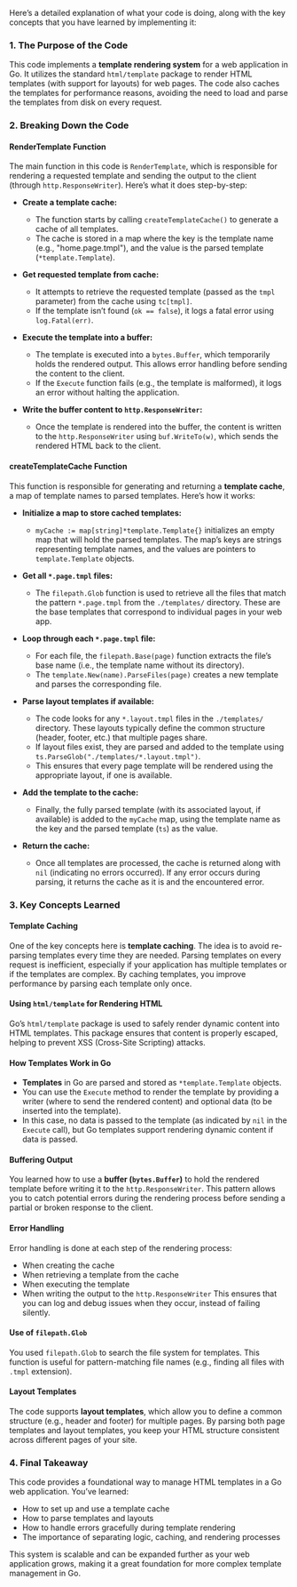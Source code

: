Here’s a detailed explanation of what your code is doing, along with the key concepts that you have learned by implementing it:

### **1. The Purpose of the Code**
This code implements a **template rendering system** for a web application in Go. It utilizes the standard `html/template` package to render HTML templates (with support for layouts) for web pages. The code also caches the templates for performance reasons, avoiding the need to load and parse the templates from disk on every request.

### **2. Breaking Down the Code**

#### **RenderTemplate Function**
The main function in this code is `RenderTemplate`, which is responsible for rendering a requested template and sending the output to the client (through `http.ResponseWriter`). Here’s what it does step-by-step:

- **Create a template cache:**
  - The function starts by calling `createTemplateCache()` to generate a cache of all templates. 
  - The cache is stored in a map where the key is the template name (e.g., "home.page.tmpl"), and the value is the parsed template (`*template.Template`).
  
- **Get requested template from cache:**
  - It attempts to retrieve the requested template (passed as the `tmpl` parameter) from the cache using `tc[tmpl]`. 
  - If the template isn’t found (`ok == false`), it logs a fatal error using `log.Fatal(err)`.

- **Execute the template into a buffer:**
  - The template is executed into a `bytes.Buffer`, which temporarily holds the rendered output. This allows error handling before sending the content to the client.
  - If the `Execute` function fails (e.g., the template is malformed), it logs an error without halting the application.

- **Write the buffer content to `http.ResponseWriter`:**
  - Once the template is rendered into the buffer, the content is written to the `http.ResponseWriter` using `buf.WriteTo(w)`, which sends the rendered HTML back to the client.

#### **createTemplateCache Function**
This function is responsible for generating and returning a **template cache**, a map of template names to parsed templates. Here’s how it works:

- **Initialize a map to store cached templates:**
  - `myCache := map[string]*template.Template{}` initializes an empty map that will hold the parsed templates. The map’s keys are strings representing template names, and the values are pointers to `template.Template` objects.

- **Get all `*.page.tmpl` files:**
  - The `filepath.Glob` function is used to retrieve all the files that match the pattern `*.page.tmpl` from the `./templates/` directory. These are the base templates that correspond to individual pages in your web app.

- **Loop through each `*.page.tmpl` file:**
  - For each file, the `filepath.Base(page)` function extracts the file’s base name (i.e., the template name without its directory).
  - The `template.New(name).ParseFiles(page)` creates a new template and parses the corresponding file.

- **Parse layout templates if available:**
  - The code looks for any `*.layout.tmpl` files in the `./templates/` directory. These layouts typically define the common structure (header, footer, etc.) that multiple pages share.
  - If layout files exist, they are parsed and added to the template using `ts.ParseGlob("./templates/*.layout.tmpl")`.
  - This ensures that every page template will be rendered using the appropriate layout, if one is available.

- **Add the template to the cache:**
  - Finally, the fully parsed template (with its associated layout, if available) is added to the `myCache` map, using the template name as the key and the parsed template (`ts`) as the value.

- **Return the cache:**
  - Once all templates are processed, the cache is returned along with `nil` (indicating no errors occurred). If any error occurs during parsing, it returns the cache as it is and the encountered error.

### **3. Key Concepts Learned**

#### **Template Caching**
One of the key concepts here is **template caching**. The idea is to avoid re-parsing templates every time they are needed. Parsing templates on every request is inefficient, especially if your application has multiple templates or if the templates are complex. By caching templates, you improve performance by parsing each template only once.

#### **Using `html/template` for Rendering HTML**
Go’s `html/template` package is used to safely render dynamic content into HTML templates. This package ensures that content is properly escaped, helping to prevent XSS (Cross-Site Scripting) attacks.

#### **How Templates Work in Go**
- **Templates** in Go are parsed and stored as `*template.Template` objects.
- You can use the `Execute` method to render the template by providing a writer (where to send the rendered content) and optional data (to be inserted into the template).
- In this case, no data is passed to the template (as indicated by `nil` in the `Execute` call), but Go templates support rendering dynamic content if data is passed.

#### **Buffering Output**
You learned how to use a **buffer (`bytes.Buffer`)** to hold the rendered template before writing it to the `http.ResponseWriter`. This pattern allows you to catch potential errors during the rendering process before sending a partial or broken response to the client.

#### **Error Handling**
Error handling is done at each step of the rendering process:
- When creating the cache
- When retrieving a template from the cache
- When executing the template
- When writing the output to the `http.ResponseWriter`
This ensures that you can log and debug issues when they occur, instead of failing silently.

#### **Use of `filepath.Glob`**
You used `filepath.Glob` to search the file system for templates. This function is useful for pattern-matching file names (e.g., finding all files with `.tmpl` extension).

#### **Layout Templates**
The code supports **layout templates**, which allow you to define a common structure (e.g., header and footer) for multiple pages. By parsing both page templates and layout templates, you keep your HTML structure consistent across different pages of your site.

### **4. Final Takeaway**
This code provides a foundational way to manage HTML templates in a Go web application. You’ve learned:
- How to set up and use a template cache
- How to parse templates and layouts
- How to handle errors gracefully during template rendering
- The importance of separating logic, caching, and rendering processes

This system is scalable and can be expanded further as your web application grows, making it a great foundation for more complex template management in Go.